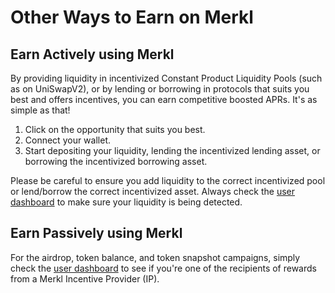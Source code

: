 # Other Ways to Earn on Merkl

## Earn Actively using Merkl

By providing liquidity in incentivized Constant Product Liquidity Pools (such as on UniSwapV2), or by lending or borrowing in protocols that suits you best and offers incentives, you can earn competitive boosted APRs. It's as simple as that!

1. Click on the opportunity that suits you best.
2. Connect your wallet.
3. Start depositing your liquidity, lending the incentivized lending asset, or borrowing the incentivized borrowing asset.

Please be careful to ensure you add liquidity to the correct incentivized pool or lend/borrow the correct incentivized asset. Always check the [user dashboard](https://app.merkl.xyz/user) to make sure your liquidity is being detected.

## Earn Passively using Merkl

For the airdrop, token balance, and token snapshot campaigns, simply check the [user dashboard](https://app.merkl.xyz/user) to see if you're one of the recipients of rewards from a Merkl Incentive Provider (IP).
